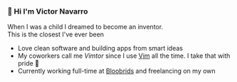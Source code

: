 ### 👋 Hi I'm Victor Navarro

When I was a child  I dreamed to become an inventor.
<br />This is the closest I've ever been

- Love clean software and building apps from smart ideas
- My coworkers call me *Vimtor* since I use [Vim](https://plugins.jetbrains.com/plugin/164-ideavim) all the time. I take that with pride 💅
- Currently working full-time at [Bloobrids](https://www.bloobirds.com/) and freelancing on my own
